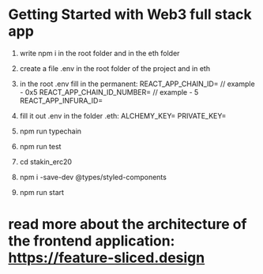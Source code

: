 # Getting Started with Web3 full stack app

1. write npm i in the root folder and in the eth folder
2. create a file .env in the root folder of the project and in eth
3. in the root .env fill in the permanent:
   REACT_APP_CHAIN_ID= // example - 0x5
   REACT_APP_CHAIN_ID_NUMBER= // example - 5
   REACT_APP_INFURA_ID= 
4. fill it out .env in the folder .eth:
   ALCHEMY_KEY=
   PRIVATE_KEY=
5. npm run typechain
6. npm run test

7. cd stakin_erc20
8. npm i -save-dev @types/styled-components
9. npm run start
 
# read more about the architecture of the frontend application: https://feature-sliced.design
